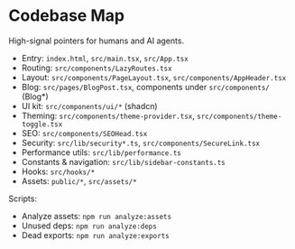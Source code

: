 # Codebase Map

High-signal pointers for humans and AI agents.

- Entry: `index.html`, `src/main.tsx`, `src/App.tsx`
- Routing: `src/components/LazyRoutes.tsx`
- Layout: `src/components/PageLayout.tsx`, `src/components/AppHeader.tsx`
- Blog: `src/pages/BlogPost.tsx`, components under `src/components/` (Blog*)
- UI kit: `src/components/ui/*` (shadcn)
- Theming: `src/components/theme-provider.tsx`, `src/components/theme-toggle.tsx`
- SEO: `src/components/SEOHead.tsx`
- Security: `src/lib/security*.ts`, `src/components/SecureLink.tsx`
- Performance utils: `src/lib/performance.ts`
- Constants & navigation: `src/lib/sidebar-constants.ts`
- Hooks: `src/hooks/*`
- Assets: `public/*`, `src/assets/*`

Scripts:
- Analyze assets: `npm run analyze:assets`
- Unused deps: `npm run analyze:deps`
- Dead exports: `npm run analyze:exports`
